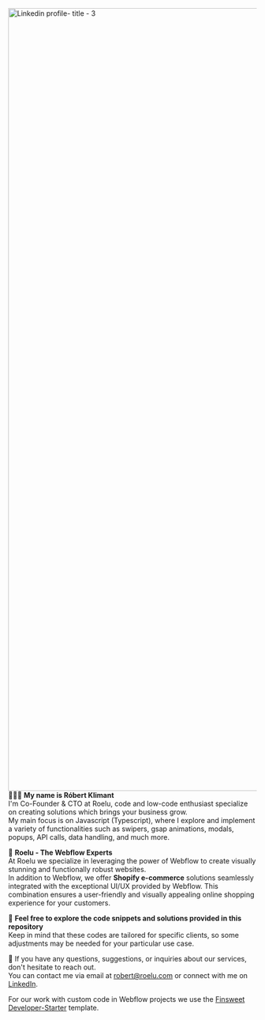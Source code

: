 <img width="1584" alt="Linkedin profile- title - 3" src="https://github.com/robertroelu/robertroelu/assets/64545490/4c1449bc-eab3-409d-9f58-720325324664"/>
👨🏻‍💻 <b>My name is Róbert Klimant</b> <br/>
I'm Co-Founder & CTO at Roelu, code and low-code enthusiast specialize on creating solutions which brings your business grow. <br/> My main focus is on Javascript (Typescript), where I explore and implement a variety of functionalities such as swipers, gsap animations, modals, popups, API calls, data handling, and much more.

🎯 **Roelu - The Webflow Experts** <br/>
At Roelu we specialize in leveraging the power of Webflow to create visually stunning and functionally robust websites. <br/>
In addition to Webflow, we offer **Shopify e-commerce** solutions seamlessly integrated with the exceptional UI/UX provided by Webflow. This combination ensures a user-friendly and visually appealing online shopping experience for your customers. <br/>

🔧 **Feel free to explore the code snippets and solutions provided in this repository** <br/>
Keep in mind that these codes are tailored for specific clients, so some adjustments may be needed for your particular use case.

🚀 If you have any questions, suggestions, or inquiries about our services, don't hesitate to reach out. <br/>
You can contact me via email at robert@roelu.com or connect with me on <a href="https://www.linkedin.com/in/robertklimant/" target="_blank">LinkedIn</a>.

For our work with custom code in Webflow projects we use the <a href="https://github.com/finsweet/developer-starter" target="_blank">Finsweet Developer-Starter</a> template.
